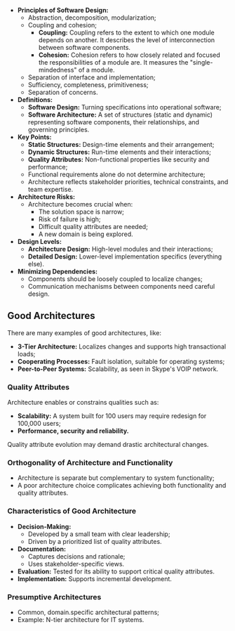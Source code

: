 
- **Principles of Software Design:**
	- Abstraction, decomposition, modularization;
	- Coupling and cohesion;
		- **Coupling:** Coupling refers to the extent to which one module depends on another. It describes the level of interconnection between software components.
		- **Cohesion:** Cohesion refers to how closely related and focused the responsibilities of a module are. It measures the "single-mindedness" of a module.
	- Separation of interface and implementation;
	- Sufficiency, completeness, primitiveness;
	- Separation of concerns.
- **Definitions:**
	- **Software Design:** Turning specifications into operational software;
	- **Software Architecture:** A set of structures (static and dynamic) representing software components, their relationships, and governing principles.
- **Key Points:**
	- **Static Structures:** Design-time elements and their arrangement;
	- **Dynamic Structures:** Run-time elements and their interactions;
	- **Quality Attributes:** Non-functional properties like security and performance;
	- Functional requirements alone do not determine architecture;
	- Architecture reflects stakeholder priorities, technical constraints, and team expertise.
- **Architecture Risks:**
	- Architecture becomes crucial when:
		- The solution space is narrow;
		- Risk of failure is high;
		- Difficult quality attributes are needed;
		- A new domain is being explored.
- **Design Levels:**
	- **Architecture Design:** High-level modules and their interactions;
	- **Detailed Design:** Lower-level implementation specifics (everything else).
- **Minimizing Dependencies:**
	- Components should be loosely coupled to localize changes;
	- Communication mechanisms between components need careful design.

## Good Architectures

There are many examples of good architectures, like:

- **3-Tier Architecture:** Localizes changes and supports high transactional loads;
- **Cooperating Processes:** Fault isolation, suitable for operating systems;
- **Peer-to-Peer Systems:** Scalability, as seen in Skype's VOIP network.

### Quality Attributes

Architecture enables or constrains qualities such as:

- **Scalability:** A system built for 100 users may require redesign for 100,000 users;
- **Performance, security and reliability.**

Quality attribute evolution may demand drastic architectural changes.

### Orthogonality of Architecture and Functionality

- Architecture is separate but complementary to system functionality;
- A poor architecture choice complicates achieving both functionality and quality attributes.

### Characteristics of Good Architecture

- **Decision-Making:**
	- Developed by a small team with clear leadership;
	- Driven by a prioritized list of quality attributes.
- **Documentation:**
	- Captures decisions and rationale;
	- Uses stakeholder-specific views.
- **Evaluation:** Tested for its ability to support critical quality attributes.
- **Implementation:** Supports incremental development.

### Presumptive Architectures

- Common, domain.specific architectural patterns;
- Example: N-tier architecture for IT systems.